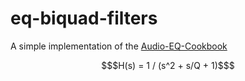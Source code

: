 # eq-biquad-filters

A simple implementation of the [Audio-EQ-Cookbook](https://webaudio.github.io/Audio-EQ-Cookbook/Audio-EQ-Cookbook.txt)

```math
$H(s) = 1 / (s^2 + s/Q + 1)$
```

